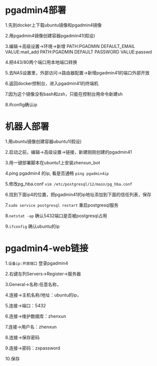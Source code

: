 # pgadmin4部署

  1.先到docker上下载ubuntu镜像和pgadmin4镜像
  
  2.用pgadmin4镜像创建容器pgadmin41(假设)
  
  3.编辑->高级设置->环境->新增
    PATH:PGADMIN DEFAULT_EMAIL     VALUE:mail_add
    PATH:PGADMIN DEFAULT PASSWORD  VALUE:passwd
  
  4.把443/80两个端口用本地端口转换
  
  5.去NAS设置里，外部访问->路由器配置->新增pgadmin41的端口外部开放
  
  6.返回docker控制台，进入pgadmin41的终端机
  
  7.因为这个镜像没有bash和zsh，只能在控制台用命令新建sh
  
  8.ifconfig确认ip
  
# 机器人部署
  
  1.用ubuntu镜像创建容器ubuntu1(假设)
  
  2.启动之前，编辑->高级设置->链接，新建刚刚创建的pgadmin41
  
  3.用一键部署脚本在ubuntu1上安装zhenxun_bot
  
  4.ping pgadmin4 的ip, 看是否通畅 ```ping pgadmin4ip```
  
  5.修改pg_hba.conf ```vim /etc/postgresql/12/main/pg_hba.conf```
  
  6.找到下面ip4的位置，把pgadmin41的ip地址添加到下面的信任列表，保存
  
  7.```sudo service postgresql restart``` 重启postgresql服务
  
  8.```netstat -ap``` 确认5432端口是否被postgresql占用
  
  9.```ifconfig``` 确认ubuntu的ip
 
# pgadmin4-web链接

  1.```设备ip:开放端口``` 登录pgadmin4
  
  2.右键左列Servers->Register->服务器
  
  3.General->名称:任意名称，
  
  4.连接->主机名称/地址：ubuntu的ip，
  
  5.连接->端口：5432
  
  6.连接->维护数据库：zhenxun
  
  7.连接->用户名：zhenxun
  
  8.连接->保存密码
  
  9.连接->密码：zxpassword
  
  10.保存
